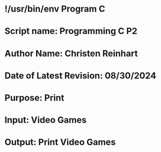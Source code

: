 # !/usr/bin/env Program C
# Script name: Programming C P2
# Author Name: Christen Reinhart
# Date of Latest Revision: 08/30/2024
# Purpose: Print
# Input: Video Games
# Output: Print Video Games


